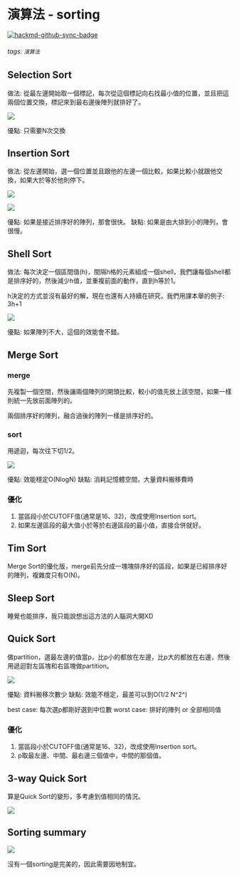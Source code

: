 # 演算法 - sorting

[![hackmd-github-sync-badge](https://hackmd.io/5BN-gyxWSGuTZkmGKw_epg/badge)](https://hackmd.io/5BN-gyxWSGuTZkmGKw_epg)


###### tags: `演算法`

## Selection Sort
做法: 從最左邊開始取一個標記，每次從這個標記向右找最小值的位置，並且把這兩個位置交換，標記來到最右邊後陣列就排好了。

![](https://i.imgur.com/G9yo3dF.png)




優點: 只需要N次交換

## Insertion Sort
做法: 從左邊開始，選一個位置並且跟他的左邊一個比較，如果比較小就跟他交換，如果大於等於他則停下。

![](https://i.imgur.com/7ec32no.png)

![](https://i.imgur.com/JDNV3Kl.png)




優點: 如果是接近排序好的陣列，那會很快。
缺點: 如果是由大排到小的陣列，會很慢。

## Shell Sort
做法: 每次決定一個區間值(h)，間隔h格的元素組成一個shell，我們讓每個shell都是排序好的，然後減少h值，並重複前面的動作，直到h等於1。

h決定的方式並沒有最好的解，現在也還有人持續在研究，我們用課本舉的例子: 3h+1

![](https://i.imgur.com/9orPyya.png)



優點: 如果陣列不大，這個的效能會不錯。

## Merge Sort
### merge
先複製一個空間，然後讓兩個陣列的開頭比較，較小的值先放上該空間，如果一樣則統一先放前面陣列的。

兩個排序好的陣列，融合過後的陣列一樣是排序好的。

### sort
用遞迴，每次往下切1/2。

![](https://i.imgur.com/4O5UIlk.png)

優點: 效能穩定O(NlogN)
缺點: 消耗記憶體空間，大量資料搬移費時

### 優化
1. 當區段小於CUTOFF值(通常是16、32)，改成使用Insertion sort。
2. 如果左邊區段的最大值小於等於右邊區段的最小值，直接合併就好。

## Tim Sort
Merge Sort的優化版，merge前先分成一塊塊排序好的區段，如果是已經排序好的陣列，複雜度只有O(N)。

## Sleep Sort
睡覺也能排序，我只能說想出這方法的人腦洞大開XD

## Quick Sort
做partition，選最左邊的值當p，比p小的都放在左邊，比p大的都放在右邊，然後用遞迴對左區塊和右區塊做partition。

![](https://i.imgur.com/H3E6xDR.png)



優點: 資料搬移次數少
缺點: 效能不穩定，最差可以到O(1/2 N^2^)

best case: 每次選p都剛好選到中位數
worst case: 排好的陣列 or 全部相同值

### 優化
1. 當區段小於CUTOFF值(通常是16、32)，改成使用Insertion sort。
2. p取最左邊、中間、最右邊三個值中，中間的那個值。

## 3-way Quick Sort
算是Quick Sort的變形，多考慮到值相同的情況。

![](https://i.imgur.com/iv02bAL.png)



## Sorting summary
![](https://i.imgur.com/hBi3rv8.png)

沒有一個sorting是完美的，因此需要因地制宜。